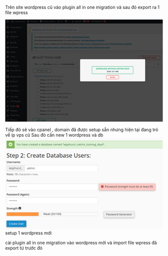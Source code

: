 Trên site wordpress cũ vào plugin all in one migration và sau đó export ra 1 file wpress

![Mô tả ảnh](/day4/img/pic1.png)


Tiếp đó sẽ vào cpanel , domain đã được setup sẵn nhưng hiện tại đang trỏ về ip vps cũ 
Sau đó cần new 1 wordpress và db
![Mô tả ảnh](/day4/img/createdb1.png)
setup 1 wordpress mới

cài plugin all in one migration vào wordpress mới và import file wpress đã export từ trước đó

